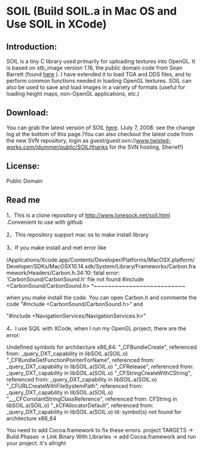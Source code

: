 # SOIL (Build SOIL.a in Mac OS and Use SOIL in XCode)

## Introduction:

 SOIL is a tiny C library used primarily for uploading textures into OpenGL. It is based on stb_image version 1.16, the public domain code from Sean Barrett (found [here](https://github.com/nothings/stb) ). I have extended it to load TGA and DDS files, and to perform common functions needed in loading OpenGL textures. SOIL can also be used to save and load images in a variety of formats (useful for loading height maps, non-OpenGL applications, etc.)

## Download: 

 You can grab the latest version of SOIL [here](http://www.lonesock.net/soil.html). (July 7, 2008: see the change log at the bottom of this page.)You can also checkout the latest code from the new SVN repository, login as guest/guest:svn://www.twisted-works.com/jdummer/public/SOIL(thanks for the SVN hosting, Sherief!) 

## License: 
 Public Domain 
 
 ## Read me
 1、This is a clone repository of http://www.lonesock.net/soil.html  .Convenient to use with github
 
 2、This repository support mac os to make install library

 3、If you make install and met error like 
 
/Applications/Xcode.app/Contents/Developer/Platforms/MacOSX.platform/Developer/SDKs/MacOSX10.14.sdk/System/Library/Frameworks/Carbon.framework/Headers/Carbon.h:34:10: fatal error: 
      'CarbonSound/CarbonSound.h' file not found
#include <CarbonSound/CarbonSound.h>
         ^~~~~~~~~~~~~~~~~~~~~~~~~~~

         
   when you make install the code. You can open Carbon.h and commente the code "#include <CarbonSound/CarbonSound.h>" and 
   
   "#include <NavigationServices/NavigationServices.h>" 
   
   4、I use SQIL with XCode, when I run my OpenGL project, there are the error:
   
   Undefined symbols for architecture x86_64:
  "_CFBundleCreate", referenced from:
      _query_DXT_capability in libSOIL.a(SOIL.o)
  "_CFBundleGetFunctionPointerForName", referenced from:
      _query_DXT_capability in libSOIL.a(SOIL.o)
  "_CFRelease", referenced from:
      _query_DXT_capability in libSOIL.a(SOIL.o)
  "_CFStringCreateWithCString", referenced from:
      _query_DXT_capability in libSOIL.a(SOIL.o)
  "_CFURLCreateWithFileSystemPath", referenced from:
      _query_DXT_capability in libSOIL.a(SOIL.o)
  "___CFConstantStringClassReference", referenced from:
      CFString in libSOIL.a(SOIL.o)
  "_kCFAllocatorDefault", referenced from:
      _query_DXT_capability in libSOIL.a(SOIL.o)
ld: symbol(s) not found for architecture x86_64

 You need to add Cocoa.framework to fix these errors. project TARGETS -> Build Phases -> Link Binary With Libraries -> add 
 Cocoa.framework and run your project. it's allright

   
   
